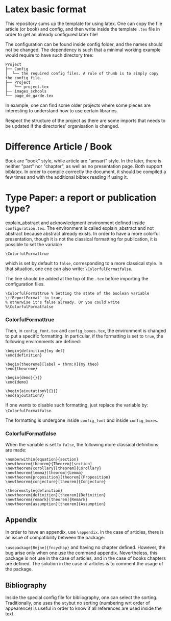 # Latex basic format

This repository sums up the template for using latex. 
One can copy the file article (or book) and config, 
and then write inside the template `.tex` file in order to get an already configured latex file!

The configuration can be found inside config folder, and the names should not be changed.
The dependency is such that a minimal working example would require to have such directory tree:

```
Project
├── Config
│  └── the required config files. A rule of thumb is to simply copy the config file.
├── Project
│   └── project.tex
├── images_schools
└── page_de_garde.tex
```

In example, one can find some older projects where some pieces are interesting to understand how to use certain libraries.

Respect the structure of the project as there are some imports that needs to be updated if the directories' organisation
is changed.

# Difference Article / Book

Book are "book" style, while article are "amsart" style. 
In the later, there is neither "part" nor "chapter", as well as no presentation page.
Both support biblatex.
In order to compile correctly the document, it should be compiled a few times and with the additional bibtex reading if using it.



# Type Paper: a report or publication type?

explain_abstract and acknowledgment environment defined inside `configuration.tex`. The environment is called
explain_abstract and not abstract because abstract already exists.
In order to have a more colorful presentation, though it  is not the classical formatting for publication, it is possible to set the variable

`\ColorfulFormattrue`

which is set by default to `false`, corresponding to a more classical style.
In that situation, one cne can also write: `\ColorfulFormatfalse`.

The line should be added at the top of the `.tex` before importing the configuration files.

    \ColorfulFormattrue % Setting the state of the boolean variable \ifReportFormat` to true, 
    % otherwise it's false already. Or you could write %\ColorfulFormatfalse

### ColorfulFormattrue
Then, in `config_font.tex` and `config_boxes.tex`, the environment is changed to put a specific formatting.
In particular, if the formatting is set to `true`, the following environments are defined:

    \begin{definition}[my def]
    \end{definition}
    
    \begin{theoreme}[label = thrm:X]{my theo} 
    \end{theoreme}
    
    \begin{demo}{}{} 
    \end{demo}
    
    \begin{ajoutationV}{}{} 
    \end{ajoutationV}
    
If one wants to disable such formatting, just replace the variable by:  `\ColorfulFormatfalse`.

The formatting is undergone inside `config_font` and inside `config_boxes`. 

### ColorfulFormatfalse
When the variable is set to `false`, the following more classical definitions are made:

    \numberwithin{equation}{section}
    \newtheorem{theorem}{Theorem}[section]
    \newtheorem{corollary}[theorem]{Corollary}
    \newtheorem{lemma}[theorem]{Lemma}
    \newtheorem{proposition}[theorem]{Proposition}
    \newtheorem{conjecture}[theorem]{Conjecture}
    
    \theoremstyle{definition}
    \newtheorem{definition}[theorem]{Definition}
    \newtheorem{remark}[theorem]{Remark}
    \newtheorem{assumption}[theorem]{Assumption}

## Appendix

In order to have an appendix, use `\appendix`.
In the case of articles, there is an issue of compatibility between the package:

`\usepackage[Rejne]{fncychap}` and having no chapter defined. However, the bug arise only when one use the command appendix.
Nevertheless, this package is not use in the case of articles, and in the case of books chapters are defined.
The solution in the case of articles is to comment the usage of the package.


## Bibliography

Inside the special config file for bibliography, one can select the sorting. 
Traditionally, one uses the `nty`but no sorting (numbering wrt order of appearence) 
is useful in order to know if all references are used inside the text.
